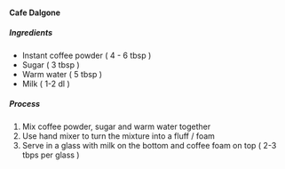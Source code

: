 #### Cafe Dalgone

##### Ingredients

- Instant coffee powder ( 4 - 6 tbsp )
- Sugar ( 3 tbsp )
- Warm water ( 5 tbsp )
- Milk ( 1-2 dl )

##### Process

1) Mix coffee powder, sugar and warm water together
2) Use hand mixer to turn the mixture into a fluff / foam
3) Serve in a glass with milk on the bottom and coffee foam on top ( 2-3 tbps per glass )
